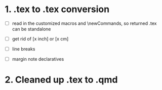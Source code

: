 
# 1. .tex to .tex conversion
- [ ] read in the customized macros and \newCommands, so returned .tex can be standalone 
- [ ] get rid of \[x inch\] or \[x cm\] 
- [ ] line breaks
- [ ] margin note declaratives


# 2. Cleaned up .tex to .qmd

